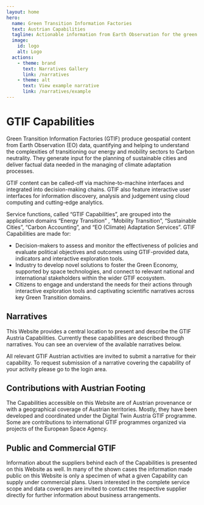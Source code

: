 ```yaml
---
layout: home
hero:
  name: Green Transition Information Factories
  text: Austrian Capabilities
  tagline: Actionable information from Earth Observation for the green re-built and adaptations to climate change
  image:
    id: logo
    alt: Logo
  actions:
    - theme: brand
      text: Narratives Gallery
      link: /narratives
    - theme: alt
      text: View example narrative
      link: /narratives/example
---
```


# GTIF Capabilities 

Green Transition Information Factories (GTIF) produce geospatial content from Earth Observation (EO) data, quantifying and helping to understand the complexities of transitioning our energy and mobility sectors to Carbon neutrality. They generate input for the planning of sustainable cities and deliver factual data needed in the managing of climate adaptation processes. 

GTIF content can be called-off via machine-to-machine interfaces and integrated into decision-making  chains. GTIF also feature interactive user interfaces for information discovery, analysis and judgement using cloud computing and cutting-edge analytics.

Service functions, called “GTIF Capabilities”, are grouped into the application domains “Energy Transition” , “Mobility Transition”, “Sustainable Cities”, “Carbon Accounting”, and “EO (Climate) Adaptation Services”. GTIF Capabilities are made for:

* Decision-makers to assess and monitor the effectiveness of policies  and evaluate political objectives and outcomes using GTIF-provided data, indicators and interactive exploration tools.
* Industry to develop novel solutions to foster the Green Economy, supported by space technologies, and connect to relevant national and international stakeholders within the wider GTIF ecosystem.
* Citizens to engage and understand the needs for their actions through interactive exploration tools and captivating scientific narratives across key Green Transition domains.

## Narratives

This Website provides a central location to present and describe the GTIF Austria Capabilities. Currently these capabilities are described through narratives. You can see an overview of the available narratives below.

<NarrativeGallery />

All relevant GTIF Austrian activities are invited to submit a narrative for their capability. To request submission of a narrative covering the capability of your activity please go to the login area.

## Contributions with Austrian Footing

The Capabilities accessible on this Website are of Austrian provenance or with a geographical coverage of Austrian territories. Mostly, they have been developed and coordinated under the Digital Twin Austria GTIF programme. Some are contributions to international GTIF programmes organized via projects of the European Space Agency.

## Public and Commercial GTIF

Information about the suppliers behind each of the Capabilities is presented on this Website as well. In many of the shown cases the information made public on this Website is only a specimen of what a given Capability can supply under commercial plans. Users interested in the complete service scope and data coverages are invited to contact the respective supplier directly for further information about business arrangements.
